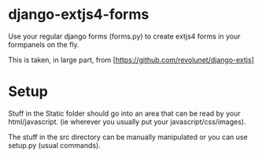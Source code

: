 django-extjs4-forms
===================

Use your regular django forms (forms.py) to create extjs4 forms in your formpanels on the fly.

This is taken, in large part, from [https://github.com/revolunet/django-extjs]

Setup
======
Stuff in the Static folder should go into an area that can be read by your html/javascript. (ie wherever you usually put your javascript/css/images).

The stuff in the src directory can be manually manipulated or you can use setup.py (usual commands).

